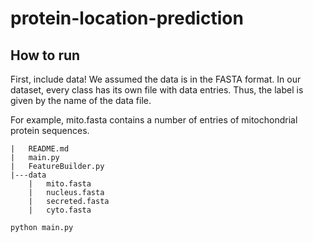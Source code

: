 # protein-location-prediction

## How to run

First, include data! We assumed the data is in the FASTA format.
In our dataset, every class has its own file with data entries. Thus, the label
is given by the name of the data file.

For example, mito.fasta contains a number of entries of mitochondrial 
protein sequences.

```
|	README.md
|	main.py
|	FeatureBuilder.py
|---data
	|	mito.fasta
	|	nucleus.fasta
	|	secreted.fasta
	|	cyto.fasta
```

```
python main.py
```